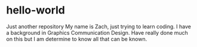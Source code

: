 # hello-world
Just another repository 
My name is Zach, just trying to learn coding. I have a background in Graphics Communication Design.
Have really done much on this but I am determine to know all that can be known.
